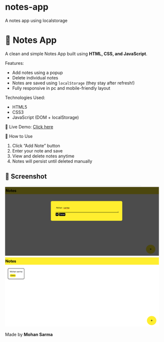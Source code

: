 # notes-app
 A notes app using localstorage
# 📝 Notes App 

A clean and simple Notes App built using **HTML, CSS, and JavaScript**.

 Features:
- Add notes using a popup
- Delete individual notes
- Notes are saved using `localStorage` (they stay after refresh!)
- Fully responsive in pc and mobile-friendly layout

Technologies Used:

- HTML5
- CSS3
- JavaScript (DOM + localStorage)

🔗 Live Demo:
[Click here](https://smohansarma.neocities.org/notes/)

📁 How to Use
1. Click “Add Note” button
2. Enter your note and save
3. View and delete notes anytime
4. Notes will persist until deleted manually

## 📸 Screenshot

![Notes App Screenshot1](Screenshot1.png)
![Notes App Screenshot2](Screenshot2.png)

Made by **Mohan Sarma**

